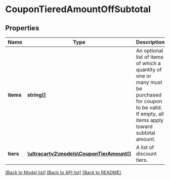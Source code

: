 # CouponTieredAmountOffSubtotal

## Properties
Name | Type | Description | Notes
------------ | ------------- | ------------- | -------------
**items** | **string[]** | An optional list of items of which a quantity of one or many must be purchased for coupon to be valid.  If empty, all items apply toward subtotal amount. | [optional] 
**tiers** | [**\ultracartv2\models\CouponTierAmount[]**](CouponTierAmount.md) | A list of discount tiers. | [optional] 

[[Back to Model list]](../README.md#documentation-for-models) [[Back to API list]](../README.md#documentation-for-api-endpoints) [[Back to README]](../README.md)



